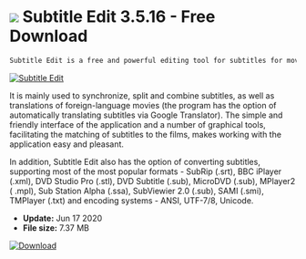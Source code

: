 # ![](https://cdn.softexe.net/static/icon/win.gif) Subtitle Edit 3.5.16 - Free Download

```sh
Subtitle Edit is a free and powerful editing tool for subtitles for movies.
```
[![Subtitle Edit](https://gallery.dpcdn.pl/imgc/Tools/437/g_-_420x350_1.5_-_x20110323112824_00.png)](https://softexe.net/win/multimedia/video/subtitle-edit:appg.html)

It is mainly used to synchronize, split and combine subtitles, as well as translations of foreign-language movies (the program has the option of automatically translating subtitles via Google Translator). The simple and friendly interface of the application and a number of graphical tools, facilitating the matching of subtitles to the films, makes working with the application easy and pleasant.
 
 In addition, Subtitle Edit also has the option of converting subtitles, supporting most of the most popular formats - SubRip (.srt), BBC iPlayer (.xml), DVD Studio Pro (.stl), DVD Subtitle (.sub), MicroDVD (.sub), MPlayer2 ( .mpl), Sub Station Alpha (.ssa), SubViewier 2.0 (.sub), SAMI (.smi), TMPlayer (.txt) and encoding systems - ANSI, UTF-7/8, Unicode.


- **Update:** Jun 17 2020
- **File size:** 7.37 MB

[![Download](https://cdn.softexe.net/static/img/download.png)](https://softexe.net/win/multimedia/video/subtitle-edit:appg.html)

